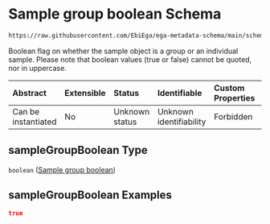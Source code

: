 # Sample group boolean Schema

```txt
https://raw.githubusercontent.com/EbiEga/ega-metadata-schema/main/schemas/EGA.sample.json#/properties/sampleGrouping/properties/sampleGroupBoolean
```

Boolean flag on whether the sample object is a group or an individual sample. Please note that boolean values (true or false) cannot be quoted, nor in uppercase.

| Abstract            | Extensible | Status         | Identifiable            | Custom Properties | Additional Properties | Access Restrictions | Defined In                                                                   |
| :------------------ | :--------- | :------------- | :---------------------- | :---------------- | :-------------------- | :------------------ | :--------------------------------------------------------------------------- |
| Can be instantiated | No         | Unknown status | Unknown identifiability | Forbidden         | Allowed               | none                | [EGA.sample.json\*](../../../schemas/EGA.sample.json "open original schema") |

## sampleGroupBoolean Type

`boolean` ([Sample group boolean](ega-18-properties-sample-group-descriptor-properties-sample-group-boolean.md))

## sampleGroupBoolean Examples

```json
true
```
